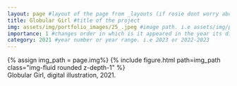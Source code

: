 ```yaml
---
layout: page #layout of the page from _layouts (if rosie dont worry about this)
title: Globular Girl #title of the project
img: assets/img/portfolio_images/25_.jpeg #image path. i.e assets/img/portfolio_images/1_.jpg
importance: 1 #changes order in which is it appeared in the year its displayed in
category: 2021 #year number or year range. i.e 2023 or 2022-2023
---
```


<div class="row">
    <div class="col-sm mt-3 mt-md-0">
        {% assign img_path = page.img%}
        {% include figure.html path=img_path  class="img-fluid rounded z-depth-1" %}
    </div>
</div>
<div class="caption">
    Globular Girl, digital illustration, 2021. 
</div>
